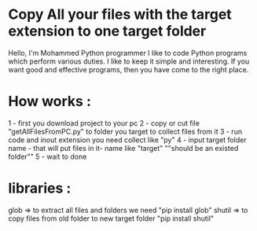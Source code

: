 # Copy All your files with the target extension to one target folder
Hello, I'm Mohammed
 Python programmer 
I like to code Python programs which perform various duties. I like to keep it simple and interesting. If you want good and effective programs, then you have come to the right place.
# How works :
1 - first you download project to your pc 
2 - copy or cut file "getAllFilesFromPC.py" to folder you target to collect files from it
3 - run code and inout extension you need collect like "py"
4 - input target folder name - that will put files in it- name like "target"  ""should be an existed folder""
5 - wait to done


# libraries :
glob => to extract all files and folders we need "pip install glob" 
shutil => to copy files from old folder to new target folder "pip install shutil"
